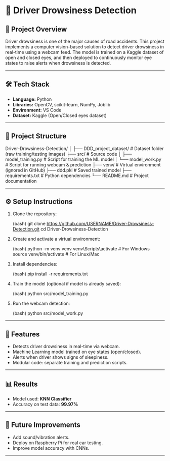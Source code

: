 # 🚗 Driver Drowsiness Detection

## 📌 Project Overview

Driver drowsiness is one of the major causes of road accidents. This project implements a computer vision–based solution to detect driver drowsiness in real-time using a webcam feed. The model is trained on a Kaggle dataset of open and closed eyes, and then deployed to continuously monitor eye states to raise alerts when drowsiness is detected.

---

## 🛠️ Tech Stack

* **Language:** Python
* **Libraries:** OpenCV, scikit-learn, NumPy, Joblib
* **Environment:** VS Code
* **Dataset:** Kaggle (Open/Closed eyes dataset)

---

## 📂 Project Structure

Driver-Drowsiness-Detection/
│
├── DDD_project_dataset/     # Dataset folder (raw training/testing images)
├── src/                     # Source code
│   ├── model_training.py    # Script for training the ML model
│   └── model_work.py        # Script for running webcam & prediction
├── venv/                    # Virtual environment (ignored in GitHub)
├── ddd.pkl                  # Saved trained model
├── requirements.txt         # Python dependencies
└── README.md                # Project documentation

---

## ⚙️ Setup Instructions

1. Clone the repository:

   (bash)
   git clone https://github.com/USERNAME/Driver-Drowsiness-Detection.git
   cd Driver-Drowsiness-Detection

2. Create and activate a virtual environment:

   (bash)
   python -m venv venv
   venv\Scripts\activate   # For Windows
   source venv/bin/activate   # For Linux/Mac

3. Install dependencies:

   (bash)
   pip install -r requirements.txt

4. Train the model (optional if model is already saved):

   (bash)
   python src/model_training.py

5. Run the webcam detection:

   (bash)
   python src/model_work.py

---

## 🎯 Features

* Detects driver drowsiness in real-time via webcam.
* Machine Learning model trained on eye states (open/closed).
* Alerts when driver shows signs of sleepiness.
* Modular code: separate training and prediction scripts.

---

## 📊 Results

* Model used: **KNN Classifier**
* Accuracy on test data: **99.97%**

---

## 🚀 Future Improvements

* Add sound/vibration alerts.
* Deploy on Raspberry Pi for real car testing.
* Improve model accuracy with CNNs.

---
